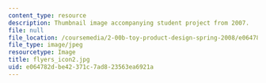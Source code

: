 ```yaml
---
content_type: resource
description: Thumbnail image accompanying student project from 2007.
file: null
file_location: /coursemedia/2-00b-toy-product-design-spring-2008/e064782dbe42371c7ad823563ea6921a_flyers_icon2.jpg
file_type: image/jpeg
resourcetype: Image
title: flyers_icon2.jpg
uid: e064782d-be42-371c-7ad8-23563ea6921a
---
```

